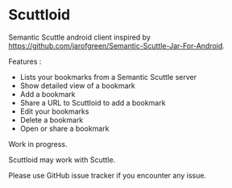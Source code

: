 Scuttloid
=========

Semantic Scuttle android client inspired by https://github.com/jarofgreen/Semantic-Scuttle-Jar-For-Android.

Features :

- Lists your bookmarks from a Semantic Scuttle server
- Show detailed view of a bookmark
- Add a bookmark
- Share a URL to Scuttloid to add a bookmark
- Edit your bookmarks
- Delete a bookmark
- Open or share a bookmark

Work in progress.

Scuttloid may work with Scuttle.

Please use GitHub issue tracker if you encounter any issue.
